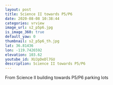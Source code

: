 ```yaml
---
layout: post
title: Science II towards P5/P6
date: 2020-08-08 10:38:44
categories: vrview
image_url: s2_p5p6.jpg
is_image_360: true
default_yaw: 0
thumbnail: s2_p5p6_th.jpg
lat: 36.81436
lon: -119.7426592
elevation: 103.62
youtube_id: XUJpDeDl7GU
description: Science II towards P5/P6
---
```

From Science II building towards P5/P6 parking lots
